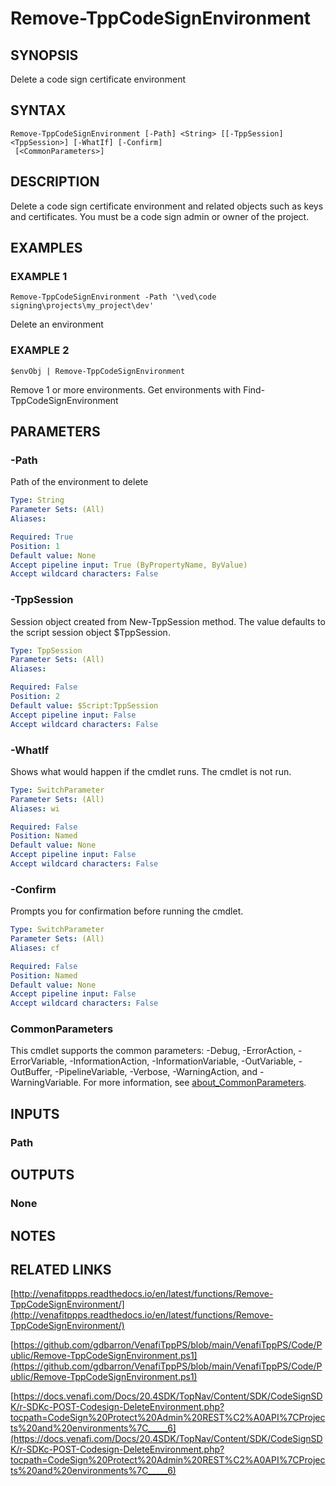 # Remove-TppCodeSignEnvironment

## SYNOPSIS
Delete a code sign certificate environment

## SYNTAX

```
Remove-TppCodeSignEnvironment [-Path] <String> [[-TppSession] <TppSession>] [-WhatIf] [-Confirm]
 [<CommonParameters>]
```

## DESCRIPTION
Delete a code sign certificate environment and related objects such as keys and certificates.
You must be a code sign admin or owner of the project.

## EXAMPLES

### EXAMPLE 1
```
Remove-TppCodeSignEnvironment -Path '\ved\code signing\projects\my_project\dev'
```

Delete an environment

### EXAMPLE 2
```
$envObj | Remove-TppCodeSignEnvironment
```

Remove 1 or more environments. 
Get environments with Find-TppCodeSignEnvironment

## PARAMETERS

### -Path
Path of the environment to delete

```yaml
Type: String
Parameter Sets: (All)
Aliases:

Required: True
Position: 1
Default value: None
Accept pipeline input: True (ByPropertyName, ByValue)
Accept wildcard characters: False
```

### -TppSession
Session object created from New-TppSession method. 
The value defaults to the script session object $TppSession.

```yaml
Type: TppSession
Parameter Sets: (All)
Aliases:

Required: False
Position: 2
Default value: $Script:TppSession
Accept pipeline input: False
Accept wildcard characters: False
```

### -WhatIf
Shows what would happen if the cmdlet runs.
The cmdlet is not run.

```yaml
Type: SwitchParameter
Parameter Sets: (All)
Aliases: wi

Required: False
Position: Named
Default value: None
Accept pipeline input: False
Accept wildcard characters: False
```

### -Confirm
Prompts you for confirmation before running the cmdlet.

```yaml
Type: SwitchParameter
Parameter Sets: (All)
Aliases: cf

Required: False
Position: Named
Default value: None
Accept pipeline input: False
Accept wildcard characters: False
```

### CommonParameters
This cmdlet supports the common parameters: -Debug, -ErrorAction, -ErrorVariable, -InformationAction, -InformationVariable, -OutVariable, -OutBuffer, -PipelineVariable, -Verbose, -WarningAction, and -WarningVariable. For more information, see [about_CommonParameters](http://go.microsoft.com/fwlink/?LinkID=113216).

## INPUTS

### Path
## OUTPUTS

### None
## NOTES

## RELATED LINKS

[http://venafitppps.readthedocs.io/en/latest/functions/Remove-TppCodeSignEnvironment/](http://venafitppps.readthedocs.io/en/latest/functions/Remove-TppCodeSignEnvironment/)

[https://github.com/gdbarron/VenafiTppPS/blob/main/VenafiTppPS/Code/Public/Remove-TppCodeSignEnvironment.ps1](https://github.com/gdbarron/VenafiTppPS/blob/main/VenafiTppPS/Code/Public/Remove-TppCodeSignEnvironment.ps1)

[https://docs.venafi.com/Docs/20.4SDK/TopNav/Content/SDK/CodeSignSDK/r-SDKc-POST-Codesign-DeleteEnvironment.php?tocpath=CodeSign%20Protect%20Admin%20REST%C2%A0API%7CProjects%20and%20environments%7C_____6](https://docs.venafi.com/Docs/20.4SDK/TopNav/Content/SDK/CodeSignSDK/r-SDKc-POST-Codesign-DeleteEnvironment.php?tocpath=CodeSign%20Protect%20Admin%20REST%C2%A0API%7CProjects%20and%20environments%7C_____6)


